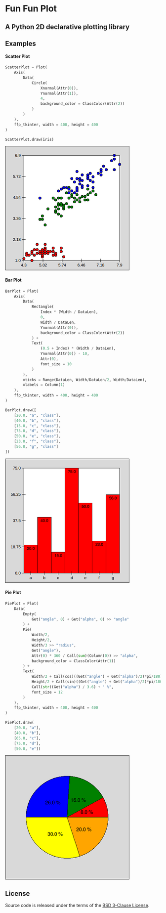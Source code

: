 # Fun Fun Plot
## A Python 2D declarative plotting library

## Examples
#### Scatter Plot

```python
ScatterPlot = Plot(
    Axis(
        Data(
            Circle(
                Xnormal(Attr(0)),
                Ynormal(Attr(1)),
                4,
                background_color = ClassColor(Attr(2))
            )
        )
    ),
    ffp_tkinter, width = 400, height = 400
)
```

```python
ScatterPlot.draw(iris)
```

![Scatter plot](samples/scatter.png)


#### Bar Plot

```python
BarPlot = Plot(
    Axis(
        Data(
            Rectangle(
                Index * (Width / DataLen),
                0,
                Width / DataLen,
                Ynormal(Attr(0)),
                background_color = ClassColor(Attr(2))
            ) +
            Text(
                (0.5 + Index) * (Width / DataLen),
                Ynormal(Attr(0)) - 10,
                Attr(0),
                font_size = 10
            )
        ),
        xticks = Range(DataLen, Width/DataLen/2, Width/DataLen),
        xlabels = Column(1)
    ),
    ffp_tkinter, width = 400, height = 400
)
```

```python
BarPlot.draw([
    [20.0, "a", "class"],
    [40.0, "b", "class"],
    [15.0, "c", "class"],
    [75.0, "d", "class"],
    [50.0, "e", "class"],
    [23.0, "f", "class"],
    [56.0, "g", "class"]
])
```

![Bar plot](samples/bar.png)


#### Pie Plot

```python
PiePlot = Plot(
    Data(
        Empty(
            Get("angle", 0) + Get("alpha", 0) >> "angle"
        ) +
        Pie(
            Width/2,
            Height/2,
            Width/3 >> "radius",
            Get("angle"),
            Attr(0) * 360 / Call(sum)(Column(0)) >> "alpha",
            background_color = ClassColor(Attr(1))
        ) +
        Text(
            Width/2 + Call(cos)((Get("angle") + Get("alpha")/2)*pi/180) * Get("radius")/2,
            Height/2 + Call(sin)((Get("angle") + Get("alpha")/2)*pi/180) * Get("radius")/2,
            Call(str)(Get("alpha") / 3.6) + " %",
            font_size = 12
        )
    ),
    ffp_tkinter, width = 400, height = 400
)
```

```python
PiePlot.draw(
    [20.0, "a"],
	[40.0, "b"],
	[65.0, "c"],
	[75.0, "d"],
	[50.0, "e"])
```

![Pie plot](samples/pie.png)


## License
Source code is released under the terms of the [BSD 3-Clause License](LICENSE).
